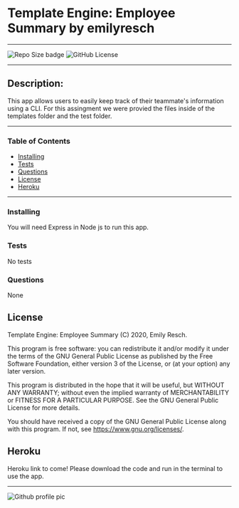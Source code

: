 
# __Template Engine: Employee Summary__ by emilyresch


_________________________

![Repo Size badge](https://img.shields.io/github/repo-size/emilyresch/resch_employeesummary_9)
![GitHub License](https://img.shields.io/github/license/emilyresch/resch_employeesummary_9)

_________________________

## Description:
This app allows users to easily keep track of their teammate's information using a CLI. For this assingment we were provied the files inside of the templates folder and the test folder.

_________________________

### Table of Contents
- [Installing](#installing)
- [Tests](#tests)
- [Questions](#questions)
- [License](#license)
- [Heroku](#heroku)

_________________________

### Installing
You will need Express in Node js to run this app.


### Tests
No tests

### Questions
None

## License
Template Engine: Employee Summary (C) 2020, Emily Resch.

This program is free software: you can redistribute it and/or modify
it under the terms of the GNU General Public License as published by
the Free Software Foundation, either version 3 of the License, or
(at your option) any later version.

This program is distributed in the hope that it will be useful,
but WITHOUT ANY WARRANTY; without even the implied warranty of
MERCHANTABILITY or FITNESS FOR A PARTICULAR PURPOSE.  See the
GNU General Public License for more details.

You should have received a copy of the GNU General Public License
along with this program.  If not, see <https://www.gnu.org/licenses/>.

## Heroku
Heroku link to come! Please download the code and run in the terminal to use the app.


_____________________

![Github profile pic](https://avatars2.githubusercontent.com/emilyresch)
